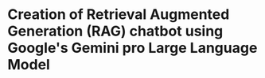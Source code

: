 # Creation of Retrieval Augmented Generation (RAG) chatbot using Google's Gemini pro Large Language Model

